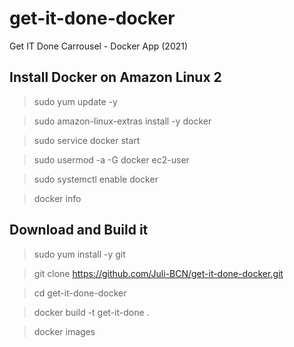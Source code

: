 # get-it-done-docker
Get IT Done Carrousel - Docker App (2021)

## Install Docker on Amazon Linux 2
> sudo yum update -y

> sudo amazon-linux-extras install -y docker

> sudo service docker start

> sudo usermod -a -G docker ec2-user

> sudo systemctl enable docker

> docker info



## Download and Build it
> sudo yum install -y git

> git clone https://github.com/Juli-BCN/get-it-done-docker.git

> cd get-it-done-docker

> docker build -t get-it-done .

> docker images